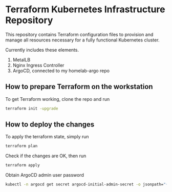# Terraform Kubernetes Infrastructure Repository

This repository contains Terraform configuration files to provision and manage all resources necessary for a fully functional Kubernetes cluster.

Currently includes these elements.
1. MetalLB
2. Nginx Ingress Controller
3. ArgoCD, connected to my homelab-argo repo

## How to prepare Terraform on the workstation

To get Terraform working, clone the repo and run 

```bash
terraform init -upgrade
```

## How to deploy the changes

To apply the terraform state, simply run
```bash
terraform plan
```

Check if the changes are OK, then run

```bash
terraform apply
```

Obtain ArgoCD admin user password
```bash
kubectl -n argocd get secret argocd-initial-admin-secret -o jsonpath="{.data.password}" | base64 -d
```